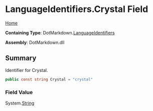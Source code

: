 <a name="_top"></a>

# LanguageIdentifiers\.Crystal Field

[Home](../../../README.md#_top)

**Containing Type**: DotMarkdown\.[LanguageIdentifiers](../README.md#_top)

**Assembly**: DotMarkdown\.dll

## Summary

Identifier for Crystal\.

```csharp
public const string Crystal = "crystal"
```

### Field Value

System\.[String](https://docs.microsoft.com/en-us/dotnet/api/system.string)